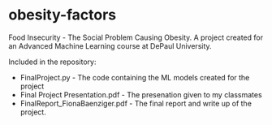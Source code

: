 # obesity-factors

Food Insecurity - The Social Problem Causing Obesity. 
A project created for an Advanced Machine Learning course at DePaul University. 

Included in the repository:
  * FinalProject.py - The code containing the ML models created for the project
  * Final Project Presentation.pdf - The presenation given to my classmates
  * FinalReport_FionaBaenziger.pdf - The final report and write up of the project.
